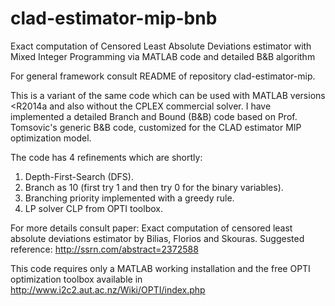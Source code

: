 # clad-estimator-mip-bnb
Exact computation of Censored Least Absolute Deviations estimator with Mixed Integer Programming via MATLAB code and detailed B&amp;B algorithm

For general framework consult README of repository clad-estimator-mip.

This is a variant of the same code which can be used with MATLAB versions <R2014a and also without the CPLEX commercial solver.
I have implemented a detailed Branch and Bound (B&B) code based on Prof. Tomsovic's generic B&B code,
customized for the CLAD estimator MIP optimization model.

The code has 4 refinements which are shortly:
1. Depth-First-Search (DFS).
2. Branch as 10 (first try 1 and then try 0 for the binary variables).
3. Branching priority implemented with a greedy rule.
4. LP solver CLP from OPTI toolbox.

For more details consult paper: Exact computation of censored least absolute deviations estimator by Bilias, Florios and Skouras.
 Suggested reference: http://ssrn.com/abstract=2372588
 
 This code requires only a MATLAB working installation and the free OPTI optimization toolbox available in http://www.i2c2.aut.ac.nz/Wiki/OPTI/index.php
